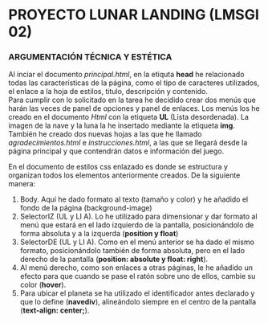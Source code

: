 # PROYECTO LUNAR LANDING (LMSGI 02)
### ARGUMENTACIÓN TÉCNICA Y ESTÉTICA

Al inciar el documento _principal.html_, en la etiquta **head** he relacionado todas las características de la página, como el tipo de caracteres utilizados, el enlace a la hoja de estilos, titulo, descripción y contenido.   
Para cumplir con lo solicitado en la tarea he decidido crear dos menús que harán las veces de panel de opciones y panel de enlaces.
Los menús los he creado en el documento _Html_ con la etiqueta **UL** (Lista desordenada).
La imagen de la nave y la luna la he insertado mediante la etiqueta **img**.
También he creado dos nuevas hojas a las que he llamado _agradecimientos.html_ e _instrucciones.html_, a las que se llegará desde la página principal y que contendrán datos e información del juego.

En el documento de estilos css enlazado es donde se estructura y organizan todos los elementos anteriormente creados. De la siguiente manera:

1. Body. Aquí he dado formato al texto (tamaño y color) y he añadido el fondo de la página (background-image)
2. SelectorIZ (UL y LI A). Lo he utilizado para dimensionar y dar formato al menú que estará en el lado izquierdo de la pantalla, posicionándolo de forma absoluta y a la izquerda (**position y float**)
3. SelectorDE (UL y LI A). Como en el menú anterior se ha dado el mismo formato, posicionándolo también de forma absoluta, pero en el lado derecho de la pantalla (**position: absolute y float: right**).
4. Al menú derecho, como son enlaces a otras páginas, le he añadido un efecto para que cuando se pase el ratón sobre uno de ellos, cambie su color (**hover**).
5. Para ubicar el planeta se ha utilizado el identificador antes declarado y que lo define (**navediv**), alineándolo siempre en el centro de la pantalla (**text-align: center;**).

